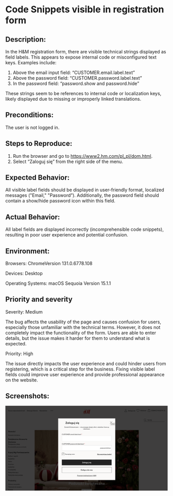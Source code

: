 # Code Snippets visible in registration form

## Description:

In the H&M registration form, there are visible technical strings displayed as field labels. This appears to expose internal code or misconfigured text keys. Examples include:

1. Above the email input field: “CUSTOMER.email.label.text”
2. Above the password field: “CUSTOMER.password.label.text”
3. In the password field: “password.show and password.hide”

These strings seem to be references to internal code or localization keys, likely displayed due to missing or improperly linked translations.

## Preconditions:

The user is not logged in.

## Steps to Reproduce:

1. Run the browser and go to https://www2.hm.com/pl_pl/dom.html.
2. Select “Zaloguj się” from the right side of the menu.

## Expected Behavior:

All visible label fields should be displayed in user-friendly format, localized messages ("Email," "Password”). Additionally, the password field should contain a show/hide password icon within this field.

## Actual Behavior:

All label fields are displayed incorrectly (incomprehensible code snippets), resulting in poor user experience and potential confusion.

## Environment:

Browsers: ChromeVersion 131.0.6778.108 

Devices: Desktop

Operating Systems: macOS Sequoia Version 15.1.1


## Priority and severity

Severity: Medium

The bug affects the usability of the page and causes confusion for users, especially those unfamiliar with the technical terms. However, it does not completely impact the functionality of the form. Users are able to enter details, but the issue makes it harder for them to understand what is expected.

Priority: High

The issue directly impacts the user experience and could hinder users from registering, which is a critical step for the business. Fixing visible label fields could improve user experience and provide professional appearance on the website.

## Screenshots:

![bug report 1](Screenshot1png.png)



